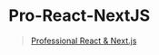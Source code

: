 # Pro-React-NextJS

>[Professional React &amp; Next.js](https://github.com/ByteGrad/Professional-React-and-Next.js-Course)
